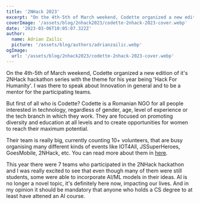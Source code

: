 ```yaml
---
title: '2NHack 2023'
excerpt: "On the 4th-5th of March weekend, Codette organized a new edition of it's 2NHack hackathon series with the theme for his year being 'Hack For Humanity'. I was there to speak about Innovation in general and to be a mentor for the participating teams."
coverImage: '/assets/blog/2nhack2023/codette-2nhack-2023-cover.webp'
date: '2023-03-06T10:05:07.322Z'
author:
  name: Adrian Zailic
  picture: '/assets/blog/authors/adrianzailic.webp'
ogImage:
  url: '/assets/blog/2nhack2023/codette-2nhack-2023-cover.webp'
---
```


On the 4th-5th of March weekend, Codette organized a new edition of it's 2NHack hackathon series with the theme for his year being 'Hack For Humanity'. I was there to speak about Innovation in general and to be a mentor for the participating teams.

But first of all who is Codette? Codette is a Romanian NGO for all people interested in technology, regardless of gender, age, level of experience or the tech branch in which they work. They are focused on promoting diversity and education at all levels and to create opportunities for women to reach their maximum potential.

Their team is really big, currently counting 10+ volunteers, that are busy organising many different kinds of events like IOT4All, JSSuperHeroes, GoesMobile, 2NHack, etc. You can read more about them in [here](https://codette.ro/).

This year there were 7 teams who participated in the 2NHack hackathon and I was really excited to see that even though many of them were still students, some were able to incorporate AI/ML models in their ideas. AI is no longer a novel topic, it's definitely here now, impacting our lives. And in my opinion it should be mandatory that anyone who holds a CS degree to at least have attened an AI course. 